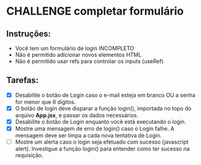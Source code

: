 # CHALLENGE completar formulário

## Instruções:
* Você tem um formulário de login INCOMPLETO
* Não é permitido adicionar novos elementos HTML
* Não é permitido usar refs para controlar os inputs (useRef)


## Tarefas:
- [x] Desabilite o botão de Login caso o e-mail esteja em branco OU a senha for menor que 6 dígitos.
- [x] O botão de login deve disparar a função login(), importada no topo do arquivo __App.jsx__, e passar os dados necessários.
- [x] Desabilite o botão de Login enquanto você está executando o login.
- [x] Mostre uma mensagem de erro de login() caso o Login falhe. A mensagem deve ser limpa a cada nova tentativa de Login.
- [ ] Mostre um alerta caso o login seja efetuado com sucesso (javascript alert). Investigue a função login() para entender como ter sucesso na requisição.
